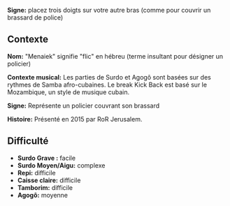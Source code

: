 **Signe:** placez trois doigts sur votre autre bras (comme pour couvrir un
brassard de police)

## Contexte

**Nom:** "Menaiek" signifie "flic" en hébreu (terme insultant pour désigner un
policier)

**Contexte musical:** Les parties de Surdo et Agogô sont basées sur des rythmes
de Samba afro-cubaines. Le break Kick Back est basé sur le Mozambique, un style
de musique cubain.

**Signe:** Représente un policier couvrant son brassard

**Histoire:** Présenté en 2015 par RoR Jerusalem.

## Difficulté

* **Surdo Grave :** facile
* **Surdo Moyen/Aigu:** complexe
* **Repi:** difficile
* **Caisse claire:** difficile
* **Tamborim:** difficile
* **Agogô:** moyenne
